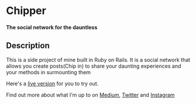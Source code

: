 # Chipper
#### The social network for the dauntless

## Description
This is a side project of mine built in Ruby on Rails. It is a social network that allows you create posts(Chip in) to share your daunting experiences and your methods in surmounting them

Here's a [live version](https://chipper-io.herokuapp.com) for you to try out.

Find out more about what I'm up to on [Medium](https://medium.com/@oluwadamilareo_), [Twitter](https://twitter.com/oluwadamilareo_) and [Instagram](https:instagram.com/oluwadamilareol_)
